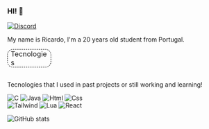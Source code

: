 ### HI! 👋
[![Discord](https://img.shields.io/badge/Discord-7289DA?style=for-the-badge&logo=discord&logoColor=white)](https://discordapp.com/users/469250027835883520)

My name is Ricardo, I'm a 20 years old student from Portugal.

<div style="font-size:1rem;border:1px dashed black;width:5.3rem;border-radius:13px;padding-inline:7px">
  Tecnologies
</div><br>

Tecnologies that I used in past projects or still working and learning!

![C](https://img.shields.io/badge/C-00599C?style=for-the-badge&logo=c&logoColor=white) ![Java](https://img.shields.io/badge/Java-ED8B00?style=for-the-badge&logo=openjdk&logoColor=white) ![Html](https://img.shields.io/badge/HTML5-E34F26?style=for-the-badge&logo=html5&logoColor=white) ![Css](https://img.shields.io/badge/CSS3-1572B6?style=for-the-badge&logo=css3&logoColor=white) <br>![Tailwind](https://img.shields.io/badge/Tailwind_CSS-38B2AC?style=for-the-badge&logo=tailwind-css&logoColor=white) ![Lua](https://img.shields.io/badge/Lua-2C2D72?style=for-the-badge&logo=lua&logoColor=white) ![React](https://img.shields.io/badge/React-20232A?style=for-the-badge&logo=react&logoColor=61DAFB)

![GitHub stats](https://github-readme-stats.vercel.app/api?username=pieceofwalleX&show_icons=true&theme=tokyonight)
